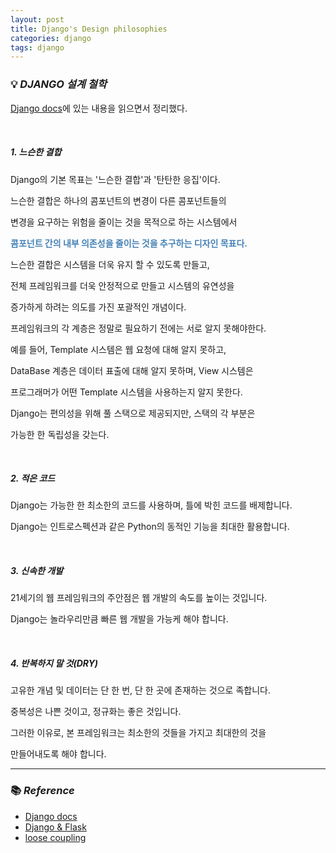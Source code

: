 ```yaml
---
layout: post
title: Django's Design philosophies
categories: django
tags: django
---
```


### 💡 ***DJANGO 설계 철학***

[Django docs](https://docs.djangoproject.com/ko/3.2/misc/design-philosophies/)에 있는 내용을 읽으면서 정리했다.

<br>

##### 1. 느슨한 결합

Django의 기본 목표는 '느슨한 결합'과 '탄탄한 응집'이다.

느슨한 결합은 하나의 콤포넌트의 변경이 다른 콤포넌트들의 

변경을 요구하는 위험을 줄이는 것을 목적으로 하는 시스템에서

<span style="color:#4682B4">**콤포넌트 간의 내부 의존성을 줄이는 것을 추구하는 디자인 목표다.**</span>

느슨한 결합은 시스템을 더욱 유지 할 수 있도록 만들고, 

전체 프레임워크를 더욱 안정적으로 만들고 시스템의 유연성을 

증가하게 하려는 의도를 가진 포괄적인 개념이다.

프레임워크의 각 계층은 정말로 필요하기 전에는 서로 알지 못해야한다.

예를 들어, Template 시스템은 웹 요청에 대해 알지 못하고, 

DataBase 계층은 데이터 표출에 대해 알지 못하며, View 시스템은 

프로그래머가 어떤 Template 시스템을 사용하는지 알지 못한다.

Django는 편의성을 위해 풀 스택으로 제공되지만, 스택의 각 부분은 

가능한 한 독립성을 갖는다.

<br>

##### 2. 적은 코드

Django는 가능한 한 최소한의 코드를 사용하며, 틀에 박힌 코드를 배제합니다. 

Django는 인트로스펙션과 같은 Python의 동적인 기능을 최대한 활용합니다.

<br>

##### 3. 신속한 개발

21세기의 웹 프레임워크의 주안점은 웹 개발의 속도를 높이는 것입니다. 

Django는 놀라우리만큼 빠른 웹 개발을 가능케 해야 합니다.

<br>

##### 4. 반복하지 말 것(DRY)

고유한 개념 및 데이터는 단 한 번, 단 한 곳에 존재하는 것으로 족합니다. 

중복성은 나쁜 것이고, 정규화는 좋은 것입니다.

그러한 이유로, 본 프레임워크는 최소한의 것들을 가지고 최대한의 것을 

만들어내도록 해야 합니다.

---

### 📚 ***Reference***

- [Django docs](https://docs.djangoproject.com/ko/3.2/misc/design-philosophies/)
- [Django & Flask](https://wendys.tistory.com/172)
- [loose coupling](https://hongjinhyeon.tistory.com/141)